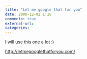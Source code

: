 ```yaml
---
title: "Let me google that for you"
date: 2008-12-02 1:18
comments: true
external-url:
categories:
---
```

I will use this one a lot :)

<http://letmegooglethatforyou.com/>
